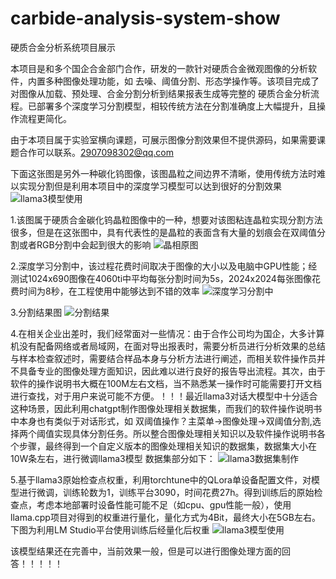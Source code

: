 # carbide-analysis-system-show
硬质合金分析系统项目展示

本项目是和多个国企合金部门合作，研发的一款针对硬质合金微观图像的分析软件，内置多种图像处理功能，如 去噪、阈值分割、形态学操作等。该项目完成了对图像从加载、预处理、合金分割分析到结果报表生成等完整的 硬质合金分析流程。已部署多个深度学习分割模型，相较传统方法在分割准确度上大幅提升，且操作流程更简化。


由于本项目属于实验室横向课题，可展示图像分割效果但不提供源码，如果需要课题合作可以联系。2907098302@qq.com

下面这张图是另外一种碳化钨图像，该图晶粒之间边界不清晰，使用传统方法时难以实现分割但是利用本项目中的深度学习模型可以达到很好的分割效果
![llama3模型使用](https://github.com/user-attachments/assets/ea781289-a3ef-48df-89fa-0ac02ae2819a)

1.该图属于硬质合金碳化钨晶粒图像中的一种，想要对该图粘连晶粒实现分割方法很多，但是在这张图中，具有代表性的是晶粒的表面含有大量的划痕会在双阈值分割或者RGB分割中会起到很大的影响
![晶相原图](https://github.com/user-attachments/assets/d305e745-0522-4a99-b6bd-925831d6e0c8)

2.深度学习分割中，该过程花费时间取决于图像的大小以及电脑中GPU性能；经测试1024x690图像在4060ti中平均每张分割时间为5s，2024x2024每张图像花费时间为8秒，在工程使用中能够达到不错的效率
![深度学习分割中](https://github.com/user-attachments/assets/c50e3dce-5abe-4049-9ba8-35446ce4b43c)

3.分割结果图
![分割结果](https://github.com/user-attachments/assets/24a66522-ef1a-47e6-b107-fa70026b0669)

4.在相关企业出差时，我们经常面对一些情况：由于合作公司均为国企，大多计算机没有配备网络或者局域网，在面对导出报表时，需要分析员进行分析效果的总结与样本检查叙述时，需要结合样品本身与分析方法进行阐述，而相关软件操作员并不具备专业的图像处理方面知识，因此难以进行良好的报告导出流程。其次，由于软件的操作说明书大概在100M左右文档，当不熟悉某一操作时可能需要打开文档进行查找，对于用户来说可能不方便。！！！最近llama3对话大模型中十分适合这种场景，因此利用chatgpt制作图像处理相关数据集，而我们的软件操作说明书中本身也有类似于对话形式，如 双阈值操作？主菜单->图像处理->双阈值分割,选择两个阈值实现具体分割任务。所以整合图像处理相关知识以及软件操作说明书各个步骤，最终得到一个自定义版本的图像处理相关知识的数据集，数据集大小在10W条左右，进行微调llama3模型
数据集部分如下：
![llama3数据集制作](https://github.com/user-attachments/assets/6dfe9e71-96a7-4d94-b8a5-4f9212ad7ea4)


5.基于llama3原始检查点权重，利用torchtune中的QLora单设备配置文件，对模型进行微调，训练轮数为1，训练平台3090，时间花费27h。得到训练后的原始检查点，考虑本地部署时设备性能可能不足（如cpu、gpu性能一般），使用llama.cpp项目对得到的权重进行量化，量化方式为4Bit，最终大小在5GB左右。
下图为利用LM Studio平台使用训练后经量化后权重
![llama3模型使用](https://github.com/user-attachments/assets/7b4cd101-a520-4a1d-86d0-61c8684ce896)


该模型结果还在完善中，当前效果一般，但是可以进行图像处理方面的回答！！！！！
